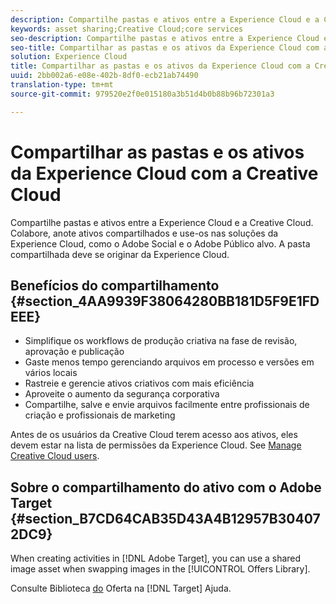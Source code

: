 ```yaml
---
description: Compartilhe pastas e ativos entre a Experience Cloud e a Creative Cloud. Colabore, anote ativos compartilhados e use-os nas soluções da Experience Cloud, como o Adobe Social e o Adobe Público alvo. A pasta compartilhada deve se originar da Experience Cloud.
keywords: asset sharing;Creative Cloud;core services
seo-description: Compartilhe pastas e ativos entre a Experience Cloud e a Creative Cloud. Colabore, anote ativos compartilhados e use-os nas soluções da Experience Cloud, como o Adobe Social e o Adobe Público alvo. A pasta compartilhada deve se originar da Experience Cloud.
seo-title: Compartilhar as pastas e os ativos da Experience Cloud com a Creative Cloud
solution: Experience Cloud
title: Compartilhar as pastas e os ativos da Experience Cloud com a Creative Cloud
uuid: 2bb002a6-e08e-402b-8df0-ecb21ab74490
translation-type: tm+mt
source-git-commit: 979520e2f0e015180a3b51d4b0b88b96b72301a3

---
```



# Compartilhar as pastas e os ativos da Experience Cloud com a Creative Cloud

Compartilhe pastas e ativos entre a Experience Cloud e a Creative Cloud. Colabore, anote ativos compartilhados e use-os nas soluções da Experience Cloud, como o Adobe Social e o Adobe Público alvo. A pasta compartilhada deve se originar da Experience Cloud.

## Benefícios do compartilhamento {#section_4AA9939F38064280BB181D5F9E1FDEEE}

* Simplifique os workflows de produção criativa na fase de revisão, aprovação e publicação
* Gaste menos tempo gerenciando arquivos em processo e versões em vários locais
* Rastreie e gerencie ativos criativos com mais eficiência
* Aproveite o aumento da segurança corporativa
* Compartilhe, salve e envie arquivos facilmente entre profissionais de criação e profissionais de marketing

Antes de os usuários da Creative Cloud terem acesso aos ativos, eles devem estar na lista de permissões da Experience Cloud. See [Manage Creative Cloud users](../experience-cloud-assets/t-admin-add-cc-user.md#task_F36D4F1D49B44F09A54F7371810D2752).

## Sobre o compartilhamento do ativo com o Adobe Target {#section_B7CD64CAB35D43A4B12957B304072DC9}

When creating activities in [!DNL Adobe Target], you can use a shared image asset when swapping images in the [!UICONTROL Offers Library].

Consulte Biblioteca [do](https://docs.adobe.com/help/en/target/using/experiences/offers/manage-content.html) Oferta na [!DNL Target] Ajuda.
